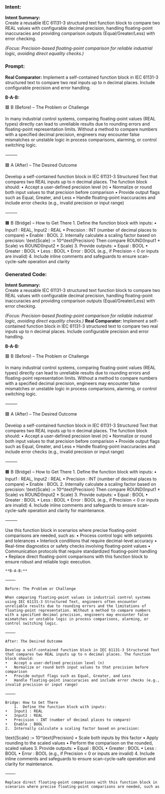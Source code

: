 ### Intent:
**Intent Summary:**  
Create a reusable IEC 61131-3 structured text function block to compare two REAL values with configurable decimal precision, handling floating-point inaccuracies and providing comparison outputs (Equal/Greater/Less) with error checking.  

*(Focus: Precision-based floating-point comparison for reliable industrial logic, avoiding direct equality checks.)*

### Prompt:
**Real Comparator:**
Implement a self-contained function block in IEC 61131-3 structured text to compare two real inputs up to n decimal places. Include configurable precision and error handling.

**B-A-B:**

🟥 B (Before) – The Problem or Challenge

In many industrial control systems, comparing floating-point values (REAL types) directly can lead to unreliable results due to rounding errors and floating-point representation limits. Without a method to compare numbers with a specified decimal precision, engineers may encounter false mismatches or unstable logic in process comparisons, alarming, or control switching logic.

⸻

🟩 A (After) – The Desired Outcome

Develop a self-contained function block in IEC 61131-3 Structured Text that compares two REAL inputs up to n decimal places. The function block should:
	•	Accept a user-defined precision level (n)
	•	Normalize or round both input values to that precision before comparison
	•	Provide output flags such as Equal, Greater, and Less
	•	Handle floating-point inaccuracies and include error checks (e.g., invalid precision or input range)

⸻

🟧 B (Bridge) – How to Get There
	1.	Define the function block with inputs:
	•	Input1 : REAL, Input2 : REAL
	•	Precision : INT (number of decimal places to compare)
	•	Enable : BOOL
	2.	Internally calculate a scaling factor based on precision:
\text{Scale} := 10^\text{Precision}
Then compare ROUND(Input1 * Scale) vs ROUND(Input2 * Scale)
	3.	Provide outputs:
	•	Equal : BOOL
	•	Greater : BOOL
	•	Less : BOOL
	•	Error : BOOL (e.g., if Precision < 0 or inputs are invalid)
	4.	Include inline comments and safeguards to ensure scan-cycle-safe operation and clarity

### Generated Code:
**Intent Summary:**  
Create a reusable IEC 61131-3 structured text function block to compare two REAL values with configurable decimal precision, handling floating-point inaccuracies and providing comparison outputs (Equal/Greater/Less) with error checking.  

*(Focus: Precision-based floating-point comparison for reliable industrial logic, avoiding direct equality checks.)*
**Real Comparator:**
Implement a self-contained function block in IEC 61131-3 structured text to compare two real inputs up to n decimal places. Include configurable precision and error handling.

**B-A-B:**

🟥 B (Before) – The Problem or Challenge

In many industrial control systems, comparing floating-point values (REAL types) directly can lead to unreliable results due to rounding errors and floating-point representation limits. Without a method to compare numbers with a specified decimal precision, engineers may encounter false mismatches or unstable logic in process comparisons, alarming, or control switching logic.

⸻

🟩 A (After) – The Desired Outcome

Develop a self-contained function block in IEC 61131-3 Structured Text that compares two REAL inputs up to n decimal places. The function block should:
	•	Accept a user-defined precision level (n)
	•	Normalize or round both input values to that precision before comparison
	•	Provide output flags such as Equal, Greater, and Less
	•	Handle floating-point inaccuracies and include error checks (e.g., invalid precision or input range)

⸻

🟧 B (Bridge) – How to Get There
	1.	Define the function block with inputs:
	•	Input1 : REAL, Input2 : REAL
	•	Precision : INT (number of decimal places to compare)
	•	Enable : BOOL
	2.	Internally calculate a scaling factor based on precision:
\text{Scale} := 10^\text{Precision}
Then compare ROUND(Input1 * Scale) vs ROUND(Input2 * Scale)
	3.	Provide outputs:
	•	Equal : BOOL
	•	Greater : BOOL
	•	Less : BOOL
	•	Error : BOOL (e.g., if Precision < 0 or inputs are invalid)
	4.	Include inline comments and safeguards to ensure scan-cycle-safe operation and clarity for maintenance.

⸻

Use this function block in scenarios where precise floating-point comparisons are needed, such as:
	•	Process control logic with setpoints and tolerances
	•	Interlock conditions that require decimal-level accuracy
	•	Real-time diagnostics or safety checks involving floating-point values
	•	Communication protocols that require standardized floating-point handling
	•	Replace direct floating-point comparisons with this function block to ensure robust and reliable logic execution.

	**B-A-B:**

	⸻

	Before: The Problem or Challenge

	When comparing floating-point values in industrial control systems using IEC 61131-3 Structured Text, engineers often encounter unreliable results due to rounding errors and the limitations of floating-point representation. Without a method to compare numbers with a specified decimal precision, engineers may encounter false mismatches or unstable logic in process comparisons, alarming, or control switching logic.

	⸻

	After: The Desired Outcome

	Develop a self-contained function block in IEC 61131-3 Structured Text that compares two REAL inputs up to n decimal places. The function block should:
	•	Accept a user-defined precision level (n)
	•	Normalize or round both input values to that precision before comparison
	•	Provide output flags such as Equal, Greater, and Less
	•	Handle floating-point inaccuracies and include error checks (e.g., invalid precision or input range)

	⸻

	Bridge: How to Get There
		1.	Define the function block with inputs:
	•	Input1 : REAL
	•	Input2 : REAL
	•	Precision : INT (number of decimal places to compare)
	•	Enable : BOOL
	2.	Internally calculate a scaling factor based on precision:
\text{Scale} := 10^\text{Precision}
	•	Scale both inputs by this factor
	•	Apply rounding to the scaled values
	•	Perform the comparison on the rounded, scaled values
	3.	Provide outputs:
	•	Equal : BOOL
	•	Greater : BOOL
	•	Less : BOOL
	•	Error : BOOL (e.g., if Precision < 0 or inputs are invalid)
	4.	Include inline comments and safeguards to ensure scan-cycle-safe operation and clarity for maintenance.

	⸻

	Replace direct floating-point comparisons with this function block in scenarios where precise floating-point comparisons are needed, such as
